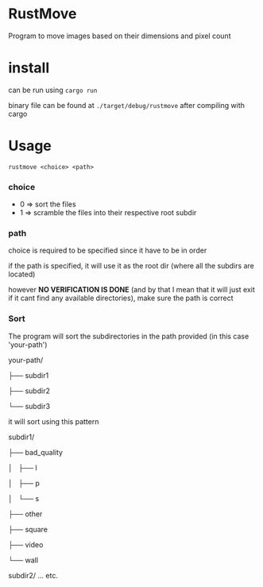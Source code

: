 # RustMove

Program to move images based on their dimensions and pixel count

# install
can be run using `cargo run`

binary file can be found at `./target/debug/rustmove` after compiling with cargo

# Usage 
`rustmove <choice> <path>`
### choice 
- 0 => sort the files
- 1 => scramble the files into their respective root subdir


### path
choice is required to be specified since it have to be in order

if the path is specified, it will use it as the root dir (where all the subdirs are located)



however **NO VERIFICATION IS DONE** 
(and by that I mean that it will just exit if it cant find any available directories),
make sure the path is correct

### Sort 

The program will sort the subdirectories in the path provided (in this case 'your-path')

your-path/

├── subdir1

├── subdir2

└── subdir3

it will sort using this pattern 

subdir1/

├── bad_quality

│   ├── l

│   ├── p

│   └── s

├── other

├── square

├── video

└── wall

subdir2/
...
etc.


